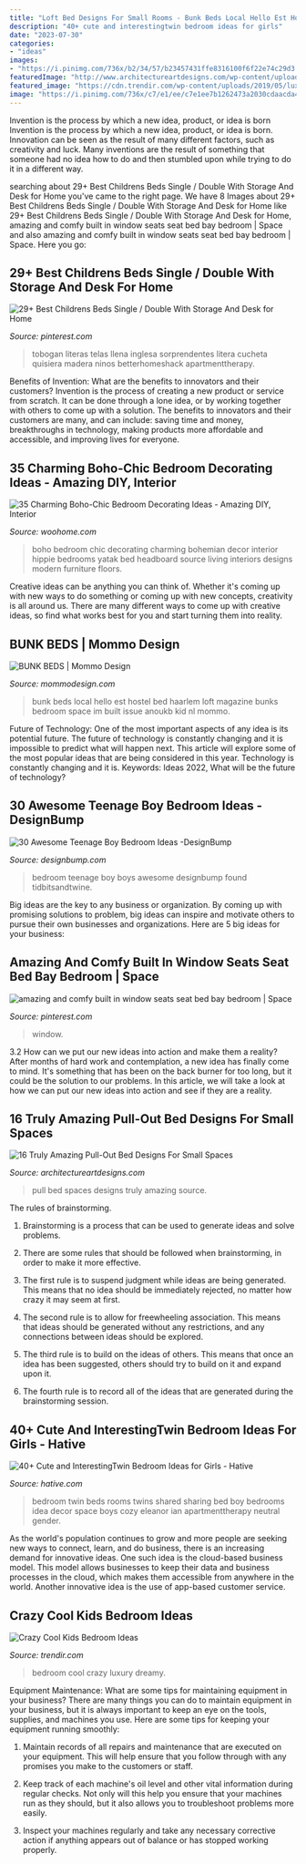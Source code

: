 ```yaml
---
title: "Loft Bed Designs For Small Rooms - Bunk Beds Local Hello Est Hostel Bed Haarlem Loft Magazine Bunks Bedroom Space Im Built Issue Anoukb Kid Nl Mommo"
description: "40+ cute and interestingtwin bedroom ideas for girls"
date: "2023-07-30"
categories:
- "ideas"
images:
- "https://i.pinimg.com/736x/b2/34/57/b23457431ffe8316100f6f22e74c29d3.jpg"
featuredImage: "http://www.architectureartdesigns.com/wp-content/uploads/2017/05/12-21.jpg"
featured_image: "https://cdn.trendir.com/wp-content/uploads/2019/05/luxury-girls-room.jpg"
image: "https://i.pinimg.com/736x/c7/e1/ee/c7e1ee7b1262473a2030cdaacda4541f.jpg"
---
```



Invention is the process by which a new idea, product, or idea is born
Invention is the process by which a new idea, product, or idea is born. Innovation can be seen as the result of many different factors, such as creativity and luck. Many inventions are the result of something that someone had no idea how to do and then stumbled upon while trying to do it in a different way.

	

		
searching about 29+ Best Childrens Beds Single / Double With Storage And Desk for Home you've came to the right page. We have 8 Images about 29+ Best Childrens Beds Single / Double With Storage And Desk for Home like 29+ Best Childrens Beds Single / Double With Storage And Desk for Home, amazing and comfy built in window seats seat bed bay bedroom | Space and also amazing and comfy built in window seats seat bed bay bedroom | Space. Here you go:
		
    
## 29+ Best Childrens Beds Single / Double With Storage And Desk For Home

<img loading=lazy src="https://i.pinimg.com/736x/c7/e1/ee/c7e1ee7b1262473a2030cdaacda4541f.jpg" onerror="this.onerror=null;this.src='https://tse4.mm.bing.net/th?id=OIP.rZ6SJNHyin9g7dcTzJXGOQHaE9&amp;pid=15.1';" alt="29+ Best Childrens Beds Single / Double With Storage And Desk for Home">

_Source: pinterest.com_

>tobogan literas telas llena inglesa sorprendentes litera cucheta quisiera madera ninos betterhomeshack apartmenttherapy. 

	

Benefits of Invention: What are the benefits to innovators and their customers?
Invention is the process of creating a new product or service from scratch. It can be done through a lone idea, or by working together with others to come up with a solution. The benefits to innovators and their customers are many, and can include: saving time and money, breakthroughs in technology, making products more affordable and accessible, and improving lives for everyone.

    
## 35 Charming Boho-Chic Bedroom Decorating Ideas - Amazing DIY, Interior

<img loading=lazy src="http://www.woohome.com/wp-content/uploads/2014/05/charming-boho-bedroom-ideas-26.jpg" onerror="this.onerror=null;this.src='https://tse4.mm.bing.net/th?id=OIP.w-04GmA02oIRXJMTC5FUBgHaKf&amp;pid=15.1';" alt="35 Charming Boho-Chic Bedroom Decorating Ideas - Amazing DIY, Interior">

_Source: woohome.com_

>boho bedroom chic decorating charming bohemian decor interior hippie bedrooms yatak bed headboard source living interiors designs modern furniture floors. 

	

Creative ideas can be anything you can think of. Whether it's coming up with new ways to do something or coming up with new concepts, creativity is all around us. There are many different ways to come up with creative ideas, so find what works best for you and start turning them into reality.

    
## BUNK BEDS | Mommo Design

<img loading=lazy src="http://www.mommodesign.com/sites/default/files/images/gallery/83/minimalisticbunkbed.jpg" onerror="this.onerror=null;this.src='https://tse2.mm.bing.net/th?id=OIP.nHgXZUDVMxisw1EZy87JNgHaJ3&amp;pid=15.1';" alt="BUNK BEDS | Mommo Design">

_Source: mommodesign.com_

>bunk beds local hello est hostel bed haarlem loft magazine bunks bedroom space im built issue anoukb kid nl mommo. 

	

Future of Technology: One of the most important aspects of any idea is its potential future. The future of technology is constantly changing and it is impossible to predict what will happen next. This article will explore some of the most popular ideas that are being considered in this year.
Technology is constantly changing and it is. Keywords: Ideas 2022, What will be the future of technology?

    
## 30 Awesome Teenage Boy Bedroom Ideas -DesignBump

<img loading=lazy src="https://cdn.designbump.com/wp-content/uploads/2014/10/teenage-boys-bedroom-ideas-008.jpg" onerror="this.onerror=null;this.src='https://tse2.mm.bing.net/th?id=OIP.VEpksur-u2tCvLKklQLGtgAAAA&amp;pid=15.1';" alt="30 Awesome Teenage Boy Bedroom Ideas -DesignBump">

_Source: designbump.com_

>bedroom teenage boy boys awesome designbump found tidbitsandtwine. 

	

Big ideas are the key to any business or organization. By coming up with promising solutions to problem, big ideas can inspire and motivate others to pursue their own businesses and organizations. Here are 5 big ideas for your business: 

    
## Amazing And Comfy Built In Window Seats Seat Bed Bay Bedroom | Space

<img loading=lazy src="https://i.pinimg.com/736x/b2/34/57/b23457431ffe8316100f6f22e74c29d3.jpg" onerror="this.onerror=null;this.src='https://tse2.mm.bing.net/th?id=OIP.6cWEz-gn22D1MrPLgAXcwQHaLH&amp;pid=15.1';" alt="amazing and comfy built in window seats seat bed bay bedroom | Space">

_Source: pinterest.com_

>window. 

	

3.2 How can we put our new ideas into action and make them a reality?
After months of hard work and contemplation, a new idea has finally come to mind. It's something that has been on the back burner for too long, but it could be the solution to our problems. In this article, we will take a look at how we can put our new ideas into action and see if they are a reality.

    
## 16 Truly Amazing Pull-Out Bed Designs For Small Spaces

<img loading=lazy src="http://www.architectureartdesigns.com/wp-content/uploads/2017/05/12-21.jpg" onerror="this.onerror=null;this.src='https://tse4.mm.bing.net/th?id=OIP.OCpiROyBPObsQlyRkgNBWAHaJ4&amp;pid=15.1';" alt="16 Truly Amazing Pull-Out Bed Designs For Small Spaces">

_Source: architectureartdesigns.com_

>pull bed spaces designs truly amazing source. 

	

The rules of brainstorming.
1. Brainstorming is a process that can be used to generate ideas and solve problems.
2. There are some rules that should be followed when brainstorming, in order to make it more effective.

3. The first rule is to suspend judgment while ideas are being generated. This means that no idea should be immediately rejected, no matter how crazy it may seem at first.

4. The second rule is to allow for freewheeling association. This means that ideas should be generated without any restrictions, and any connections between ideas should be explored.

5. The third rule is to build on the ideas of others. This means that once an idea has been suggested, others should try to build on it and expand upon it.

6. The fourth rule is to record all of the ideas that are generated during the brainstorming session.

    
## 40+ Cute And InterestingTwin Bedroom Ideas For Girls - Hative

<img loading=lazy src="https://hative.com/wp-content/uploads/2015/06/twin-bedroom-ideas-for-girls/37-twin-bedroom-ideas-for-girls.jpg" onerror="this.onerror=null;this.src='https://tse3.mm.bing.net/th?id=OIP.bcjK8s4R6s15EkflqmkK8AHaFG&amp;pid=15.1';" alt="40+ Cute and InterestingTwin Bedroom Ideas for Girls - Hative">

_Source: hative.com_

>bedroom twin beds rooms twins shared sharing bed boy bedrooms idea decor space boys cozy eleanor ian apartmenttherapy neutral gender. 

	

As the world's population continues to grow and more people are seeking new ways to connect, learn, and do business, there is an increasing demand for innovative ideas. One such idea is the cloud-based business model. This model allows businesses to keep their data and business processes in the cloud, which makes them accessible from anywhere in the world. Another innovative idea is the use of app-based customer service.

    
## Crazy Cool Kids Bedroom Ideas

<img loading=lazy src="https://cdn.trendir.com/wp-content/uploads/2019/05/luxury-girls-room.jpg" onerror="this.onerror=null;this.src='https://tse2.mm.bing.net/th?id=OIP.-Mb4cTBOxOynqDHkv5WcDwHaGw&amp;pid=15.1';" alt="Crazy Cool Kids Bedroom Ideas">

_Source: trendir.com_

>bedroom cool crazy luxury dreamy. 

	

Equipment Maintenance: What are some tips for maintaining equipment in your business?
There are many things you can do to maintain equipment in your business, but it is always important to keep an eye on the tools, supplies, and machines you use. Here are some tips for keeping your equipment running smoothly:
1. Maintain records of all repairs and maintenance that are executed on your equipment. This will help ensure that you follow through with any promises you make to the customers or staff.

2. Keep track of each machine's oil level and other vital information during regular checks. Not only will this help you ensure that your machines run as they should, but it also allows you to troubleshoot problems more easily.

3. Inspect your machines regularly and take any necessary corrective action if anything appears out of balance or has stopped working properly.

